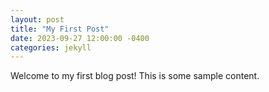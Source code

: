 ```yaml
---
layout: post
title: "My First Post"
date: 2023-09-27 12:00:00 -0400
categories: jekyll
---
```


Welcome to my first blog post! This is some sample content.
